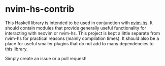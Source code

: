# nvim-hs-contrib

This Haskell library is intended to be used in conjunction with
[nvim-hs](https://github.com/neovimhaskell/nvim-hs). It should contain
modules that provide generally useful functionality for interacting with
neovim or nvim-hs. This project is kept a little separate from nvim-hs for
practical reasons (mainly compilation times). It should also be a place for
useful smaller plugins that do not add to many dependencies to this
library.

Simply create an issue or a pull request!
